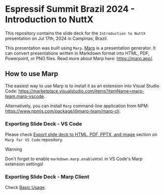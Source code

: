 # Espressif Summit Brazil 2024 - Introduction to NuttX

This repository contains the slide deck for the `Introduction to NuttX` presentation on Jul 17th, 2024 in Campinas, Brazil.

This presentation was built using `Marp`. [Marp](https://marp.app/) is a presentation generator. It can convert presentations written in Markdown format into HTML, PDF, Powerpoint, or PNG files. Read more about Marp here: https://marp.app/.

## How to use Marp

The easiest way to use Marp is to install it as an extension into Visual Studio Code: https://marketplace.visualstudio.com/items?itemName=marp-team.marp-vscode.

Alternatively, you can install `Marp` command-line application from NPM: https://www.npmjs.com/package/@marp-team/marp-cli.

### Exporting Slide Deck - VS Code

Please check [Export slide deck to HTML, PDF, PPTX, and image](https://github.com/marp-team/marp-vscode#export-slide-deck-to-html-pdf-pptx-and-image-%EF%B8%8F) section on `Marp for VS Code` repository.

> [!WARNING]
> Don't forget to enable `markdown.marp.enableHtml` in VS Code's Marp extension settings!

### Exporting Slide Deck - Marp Client

Check [Basic Usage](https://github.com/marp-team/marp-cli#basic-usage).
